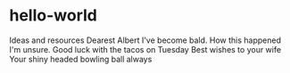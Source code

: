 # hello-world
Ideas and resources
Dearest Albert
I've become bald.
How this happened I'm unsure.
Good luck with the tacos on Tuesday
Best wishes to your wife
Your shiny headed bowling ball always
